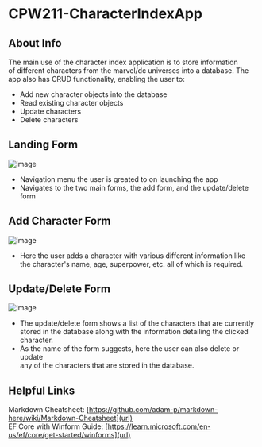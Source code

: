 # CPW211-CharacterIndexApp
## About Info
  The main use of the character index application is to store information        
  of different characters from the marvel/dc universes into a database. The   
  app also has CRUD functionality, enabling the user to:    
    
  - Add new character objects into the database
  - Read existing character objects
  - Update characters
  - Delete characters
## Landing Form
![image](https://github.com/user-attachments/assets/b3b82d64-b405-4321-9732-d02a9d473667)
- Navigation menu the user is greated to on launching the app
- Navigates to the two main forms, the add form, and the update/delete form
## Add Character Form
![image](https://github.com/user-attachments/assets/153ed85d-b94f-4fec-9d9f-b7526102ba6c)
- Here the user adds a character with various different information like  
    the character's name, age, superpower, etc. all of which is required. 
## Update/Delete Form
![image](https://github.com/user-attachments/assets/b94f924a-6f31-45d8-80cd-cbce1b48dbac)
- The update/delete form shows a list of the characters that are currently  
   stored in the database along with the information detailing the clicked  
   character.  
- As the name of the form suggests, here the user can also delete or update  
  any of the characters that are stored in the database.  
## Helpful Links
Markdown Cheatsheet: [https://github.com/adam-p/markdown-here/wiki/Markdown-Cheatsheet](url)  
EF Core with Winform Guide: [https://learn.microsoft.com/en-us/ef/core/get-started/winforms](url)



